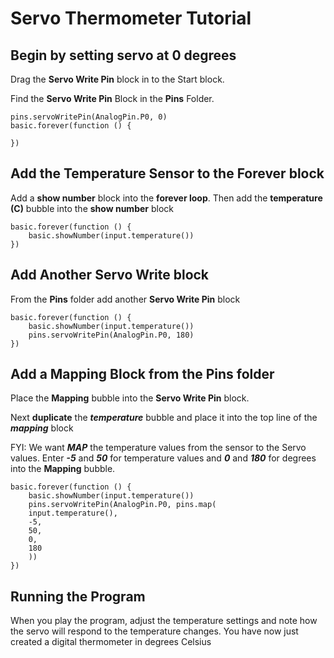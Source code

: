 # Servo Thermometer Tutorial


## Begin by setting servo at 0 degrees
Drag the **Servo Write Pin** block in to the Start block.

Find the **Servo Write Pin** Block in the **Pins** Folder.

```blocks
pins.servoWritePin(AnalogPin.P0, 0)
basic.forever(function () {
	
})
```
## Add the Temperature Sensor to the **Forever** block
Add a **show number** block into the **forever loop**.
Then add the **temperature (C)** bubble into the **show number** block

```blocks
basic.forever(function () {
    basic.showNumber(input.temperature())
})
```

## Add Another Servo Write block

From the **Pins** folder add another **Servo Write Pin** block 
```blocks
basic.forever(function () {
    basic.showNumber(input.temperature())
    pins.servoWritePin(AnalogPin.P0, 180)
})
```

## Add a Mapping Block from the Pins folder
Place the **Mapping** bubble into the **Servo Write Pin** block.

Next **duplicate** the **_temperature_** bubble and place it into the top line of the **_mapping_** block

FYI: We want **_MAP_** the temperature values from the sensor to the Servo values.
Enter **_-5_** and **_50_** for temperature values and **_0_** and **_180_** for degrees into the **Mapping** bubble.


```blocks
basic.forever(function () {
    basic.showNumber(input.temperature())
    pins.servoWritePin(AnalogPin.P0, pins.map(
    input.temperature(),
    -5,
    50,
    0,
    180
    ))
})

```

## Running the Program
When you play the program, adjust the temperature settings and note how the servo will respond to the temperature changes.
You have now just created a digital thermometer in degrees Celsius